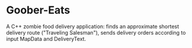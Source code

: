 # Goober-Eats
A C++ zombie food delivery application: finds an approximate shortest delivery route ("Traveling Salesman"), sends delivery orders according to input MapData and DeliveryText.
